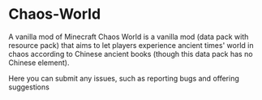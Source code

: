 # Chaos-World
A vanilla mod of Minecraft
Chaos World is a vanilla mod (data pack with resource pack) that aims to let players experience ancient times' world in chaos according to Chinese ancient books (though this data pack has no Chinese element).

Here you can submit any issues, such as reporting bugs and offering suggestions

